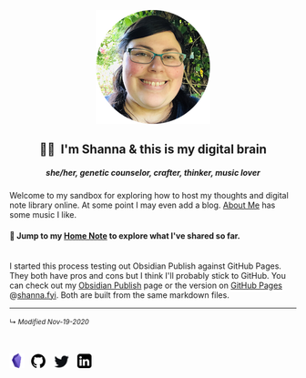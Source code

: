 <p align="center">
<img src="https://raw.githubusercontent.com/ShannaSeigel/digital-brain/main/shanna-fyi/images/profile-picture-garden-200px.png" width="200">

<br>
<H2 align=center>👋🏼&nbsp; I'm Shanna &amp; this is my digital brain</H2>
<h5 align=center size=small><i>she/her, genetic counselor, crafter, thinker, music lover</i></h5>
</p>

Welcome to my sandbox for exploring how to host my thoughts and digital note library online. At some point I may even add a blog. [About Me](shanna-fyi/about-page.md) has some music I like.

#### 🏡 Jump to my [Home Note](home-note) to explore what I've shared so far.
	
<br>
I started this process testing out Obsidian Publish against GitHub Pages. They both have pros and cons but I think I'll probably stick to GitHub. You can check out my <a href="https://publish.obsidian.md/shanna/home-note" target="_blank" rel="noopener noreferrer">Obsidian Publish</a> page or the version on <a href="https://shanna.fyi/home-note">GitHub Pages</a> @<a href="https://shanna.fyi">shanna.fyi</a>. Both are built from the same markdown files.



------------------------
<small>↳ <i>Modified Nov-19-2020</i></small>
<br><br><br>
<!--obsidian--><a href="https://forum.obsidian.md/u/shanna" target="_blank" rel="noopener noreferrer"><img src="https://raw.githubusercontent.com/ShannaSeigel/digital-brain/main/shanna-fyi/images/obsidian-sq.png" width="26"></a>&nbsp;&nbsp;
<!--github--> <a href="https://github.com/ShannaSeigel" target="_blank" rel="noopener noreferrer"><img src="https://raw.githubusercontent.com/ShannaSeigel/digital-brain/main/shanna-fyi/images/dave-gandy-socials/github-logo.png" width="25"></a>&nbsp;&nbsp;&nbsp;
<!--reddit <a href="https://www.reddit.com/user/ShannaSeigel/" target="_blank" rel="noopener noreferrer"><img src="https://raw.githubusercontent.com/ShannaSeigel/digital-brain/main/shanna-fyi/images/social-icon-reddit.png" width="25"></a>&nbsp;&nbsp;&nbsp;-->
<!--twitter--> <a href="https://twitter.com/ShannaSeigel" target="_blank" rel="noopener noreferrer"><img src="https://raw.githubusercontent.com/ShannaSeigel/digital-brain/main/shanna-fyi/images/social-icon-twitter.png" width="25"></a>&nbsp;&nbsp;&nbsp;
<!--linkedin--> <a href="https://www.linkedin.com/in/shannaseigel" target="_blank" rel="noopener noreferrer"><img src="https://raw.githubusercontent.com/ShannaSeigel/digital-brain/main/shanna-fyi/images/dave-gandy-socials/linkedin-sign.png" width="25"></a>&nbsp;&nbsp;&nbsp;

<!--
saw tutorial on opening links in new tab that rec's extra security to prevent phishing:
target="_blank" rel="noopener noreferrer"
<a href="https://forum.obsidian.md/u/shanna" target="_blank" rel="noopener noreferrer"><img src="" width="25"></a>&nbsp;&nbsp;&nbsp;
-->
